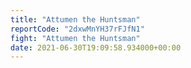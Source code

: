 ```yaml
---
title: "Attumen the Huntsman"
reportCode: "2dxwMnYH37rFJfN1"
fight: "Attumen the Huntsman"
date: 2021-06-30T19:09:58.934000+00:00
---
```

